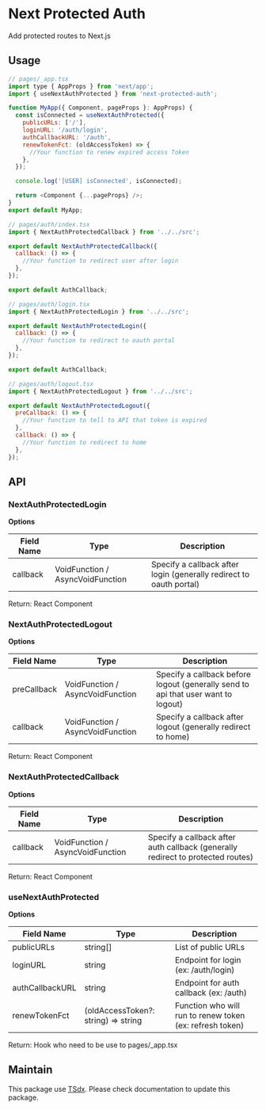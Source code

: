 # Next Protected Auth

Add protected routes to Next.js

## Usage

```js
// pages/_app.tsx
import type { AppProps } from 'next/app';
import { useNextAuthProtected } from 'next-protected-auth';

function MyApp({ Component, pageProps }: AppProps) {
  const isConnected = useNextAuthProtected({
    publicURLs: ['/'],
    loginURL: '/auth/login',
    authCallbackURL: '/auth',
    renewTokenFct: (oldAccessToken) => {
      //Your function to renew expired access Token
    },
  });

  console.log('[USER] isConnected', isConnected);

  return <Component {...pageProps} />;
}
export default MyApp;

// pages/auth/index.tsx
import { NextAuthProtectedCallback } from '../../src';

export default NextAuthProtectedCallback({
  callback: () => {
    //Your function to redirect user after login
  },
});

export default AuthCallback;

// pages/auth/login.tsx
import { NextAuthProtectedLogin } from '../../src';

export default NextAuthProtectedLogin({
  callback: () => {
    //Your function to redirect to oauth portal
  },
});

export default AuthCallback;

// pages/auth/logout.tsx
import { NextAuthProtectedLogout } from '../../src';

export default NextAuthProtectedLogout({
  preCallback: () => {
    //Your function to tell to API that token is expired
  },
  callback: () => {
    //Your function to redirect to home
  },
});

```

## API

### NextAuthProtectedLogin

**Options**

| Field Name | Type                             | Description                                                         |
| ---------- | -------------------------------- | ------------------------------------------------------------------- |
| callback   | VoidFunction / AsyncVoidFunction | Specify a callback after login (generally redirect to oauth portal) |

Return: React Component

### NextAuthProtectedLogout

**Options**

| Field Name  | Type                             | Description                                                                       |
| ----------- | -------------------------------- | --------------------------------------------------------------------------------- |
| preCallback | VoidFunction / AsyncVoidFunction | Specify a callback before logout (generally send to api that user want to logout) |
| callback    | VoidFunction / AsyncVoidFunction | Specify a callback after logout (generally redirect to home)                      |

Return: React Component

### NextAuthProtectedCallback

**Options**

| Field Name | Type                             | Description                                                                     |
| ---------- | -------------------------------- | ------------------------------------------------------------------------------- |
| callback   | VoidFunction / AsyncVoidFunction | Specify a callback after auth callback (generally redirect to protected routes) |


Return: React Component

### useNextAuthProtected

**Options**

| Field Name      | Type                                | Description                                              |
| --------------- | ----------------------------------- | -------------------------------------------------------- |
| publicURLs      | string[]                            | List of public URLs                                      |
| loginURL        | string                              | Endpoint for login (ex: /auth/login)                     |
| authCallbackURL | string                              | Endpoint for auth callback (ex: /auth)                   |
| renewTokenFct   | (oldAccessToken?: string) => string | Function who will run to renew token (ex: refresh token) |

Return: Hook who need to be use to pages/_app.tsx

## Maintain

This package use [TSdx](https://github.com/jaredpalmer/tsdx). Please check documentation to update this package.
